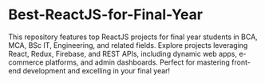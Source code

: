 # Best-ReactJS-for-Final-Year
This repository features top ReactJS projects for final year students in BCA, MCA, BSc IT, Engineering, and related fields. Explore projects leveraging React, Redux, Firebase, and REST APIs, including dynamic web apps, e-commerce platforms, and admin dashboards. Perfect for mastering front-end development and excelling in your final year!
